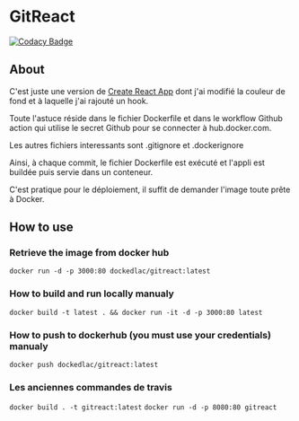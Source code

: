 # GitReact

[![Codacy Badge](
https://app.codacy.com/project/badge/Grade/2daade0cbe8d42f08b8f83c74d3f559b)](
https://www.codacy.com/gh/taviani/gitreact/dashboard)

## About

C'est juste une version de [Create React App](
https://github.com/facebook/create-react-app
) dont j'ai modifié la couleur de fond et à laquelle j'ai rajouté un hook.

Toute l'astuce réside dans le fichier Dockerfile et dans le workflow Github 
action qui utilise le secret Github pour se connecter à hub.docker.com.

Les autres fichiers interessants sont .gitignore et .dockerignore

Ainsi, à chaque commit, le fichier Dockerfile est exécuté et l'appli est
 buildée puis servie dans un conteneur.

C'est pratique pour le déploiement, il suffit de demander l'image
 toute prête à Docker.

## How to use

### Retrieve the image from docker hub

`docker run -d -p 3000:80 dockedlac/gitreact:latest`

### How to build and run locally manualy

`docker build -t latest . && docker run -it -d -p 3000:80 latest`

### How to push to dockerhub (you must use your credentials) manualy

`docker push dockedlac/gitreact:latest`

### Les anciennes commandes de travis

`docker build . -t gitreact:latest`
`docker run -d -p 8080:80 gitreact`
